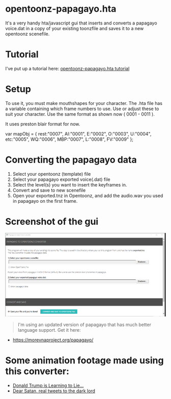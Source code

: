 # opentoonz-papagayo.hta
It's a very handy hta/javascript gui that inserts and converts a papagayo voice.dat in a copy of your existing toonzfile and saves it to a new opentoonz scenefile.

# Tutorial 
I've put up a tutorial here: [opentoonz-papagayo.hta tutorial](https://youtu.be/_H_R_vgxZ8Y "tutorial")


# Setup 
To use it, you must make mouthshapes for your character. 
The .hta file has a variable containing which frame numbers to use. 
Use or adjust these to suit your character. Use the same format as shown now ( 0001 - 0011 ).

It uses preston blair format for now.

var mapObj = {
   rest:"0007",
   AI:"0001",
   E:"0002",
   O:"0003",
   U:"0004",
   etc:"0005",
   WQ:"0006",
   MBP:"0007",
   L:"0008",
   FV:"0009"
};


# Converting the papagayo data 
1. Select your opentoonz (template) file
2. Select your papagayo exported voice(.dat) file
3. Select the level(s) you want to insert the keyframes in.
4. Convert and save to new scenefile
5. Open your exported.tnz in Opentoonz, and add the audio.wav you used in papagayo on the first frame. 

# Screenshot of the gui
<img src="screenshot.png">

>I'm using an updated version of papagayo that has much better language support. Get it here:
- https://morevnaproject.org/papagayo/

# Some animation footage made using this converter: 

- [Donald Trump is Learning to Lie...](https://youtu.be/4O1BLhU_a3Q "Trum Petty on youtube")
- [Dear Satan, real tweets to the dark lord ](https://youtu.be/9i4RP6qqUTI "Dear Satan")
 





